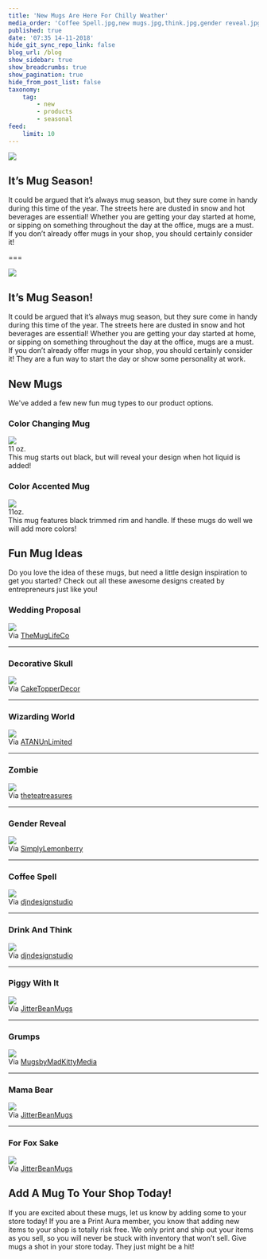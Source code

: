 ```yaml
---
title: 'New Mugs Are Here For Chilly Weather'
media_order: 'Coffee Spell.jpg,new mugs.jpg,think.jpg,gender reveal.jpg,grumps.jpg,Muertos.jpg,fox sake.jpg,wizarding world .jpg,zombie.jpg,getting piggy with it.jpg,marry me.jpg,mama bear.jpg,Blackrim-handle MUG.png,IMG_1047.png'
published: true
date: '07:35 14-11-2018'
hide_git_sync_repo_link: false
blog_url: /blog
show_sidebar: true
show_breadcrumbs: true
show_pagination: true
hide_from_post_list: false
taxonomy:
    tag:
        - new
        - products
        - seasonal
feed:
    limit: 10
---
```


![](new%20mugs.jpg)

## It’s Mug Season!
It could be argued that it’s always mug season, but they sure come in handy during this time of the year. The streets here are dusted in snow and hot beverages are essential! Whether you are getting your day started at home, or sipping on something throughout the day at the office, mugs are a must. If you don’t already offer mugs in your shop, you should certainly consider it!

===

![](new%20mugs.jpg)

## It’s Mug Season!

It could be argued that it’s always mug season, but they sure come in handy during this time of the year. The streets here are dusted in snow and hot beverages are essential! Whether you are getting your day started at home, or sipping on something throughout the day at the office, mugs are a must. If you don’t already offer mugs in your shop, you should certainly consider it! They are a fun way to start the day or show some personality at work. 

## New Mugs

We've added a few new fun mug types to our product options. 

### Color Changing Mug

![](IMG_1047.png)<br>
11 oz. <br>
This mug starts out black, but will reveal your design when hot liquid is added!

### Color Accented Mug

![](Blackrim-handle%20MUG.png)<br>
11oz.<br>
This mug features black trimmed rim and handle. If these mugs do well we will add more colors! 

## Fun Mug Ideas

Do you love the idea of these mugs, but need a little design inspiration to get you started? Check out all these awesome designs created by entrepreneurs just like you!

### Wedding Proposal 

![](marry%20me.jpg)<br>
Via [TheMugLifeCo](https://www.etsy.com/shop/TheMugLifeCo)

-----------------------------------------------

### Decorative Skull

![](Muertos.jpg)<br>
Via [CakeTopperDecor](https://www.etsy.com/shop/CakeTopperDecor)

-----------------------------------------------

### Wizarding World 

![](wizarding%20world%20.jpg)<br>
Via [ATANUnLimited](https://www.etsy.com/shop/ATANUnLimited)

-----------------------------------------------

### Zombie 

![](zombie.jpg)<br>
Via [theteatreasures](https://www.etsy.com/shop/theteatreasures)

-----------------------------------------------

### Gender Reveal 

![](gender%20reveal.jpg)<br>
Via [SimplyLemonberry](https://www.etsy.com/shop/SimplyLemonberry)

-----------------------------------------------

### Coffee Spell

![](Coffee%20Spell.jpg)<br>
Via [djndesignstudio](https://www.etsy.com/shop/djndesignstudio)

-----------------------------------------------

### Drink And Think

![](think.jpg)<br>
Via [djndesignstudio](https://www.etsy.com/shop/djndesignstudio)

-----------------------------------------------

### Piggy With It

![](getting%20piggy%20with%20it.jpg)<br>
Via [JitterBeanMugs](https://www.etsy.com/shop/JitterBeanMugs)

-----------------------------------------------

### Grumps 
![](grumps.jpg)<br>
Via [MugsbyMadKittyMedia](https://www.etsy.com/shop/MugsbyMadKittyMedia)

-----------------------------------------------

### Mama Bear 
![](mama%20bear.jpg)<br>
Via [JitterBeanMugs](https://www.etsy.com/shop/JitterBeanMugs)

-----------------------------------------------

### For Fox Sake
![](fox%20sake.jpg)<br>
Via [JitterBeanMugs](https://www.etsy.com/shop/JitterBeanMugs)


## Add A Mug To Your Shop Today!
If you are excited about these mugs, let us know by adding some to your store today! If you are a Print Aura member, you know that adding new items to your shop is totally risk free. We only print and ship out your items as you sell, so you will never be stuck with inventory that won’t sell. Give mugs a shot in your store today. They just might be a hit!